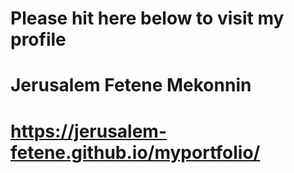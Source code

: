 # Please hit here below to visit my profile
# Jerusalem Fetene Mekonnin
# https://jerusalem-fetene.github.io/myportfolio/ 

